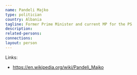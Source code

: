 ```yaml
---
name: Pandeli Majko
type: politician
country: Albania
tagline: Former Prime Minister and current MP for the PS
description:
related-persons:
connections:
layout: person
---
```

Links:
* <https://en.wikipedia.org/wiki/Pandeli_Majko>
